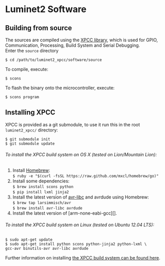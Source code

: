 # Luminet2 Software

## Building from source

The sources are compiled using the [XPCC library][xpcc], which is used for
GPIO, Communication, Processing, Build System and Serial Debugging.  
Enter the `source` directory

	$ cd /path/to/luminet2_xpcc/software/source

To compile, execute:

	$ scons

To flash the binary onto the microcontroller, execute:

	$ scons program


Installing XPCC
---------------

XPCC is provided as a git submodule, to use it run this in the root `luminet2_xpcc/` directory:

	$ git submodule init
	$ git submodule update


###### To install the XPCC build system on OS X (tested on Lion/Mountain Lion):

1.	Install [Homebrew][]:  
	`$ ruby -e "$(curl -fsSL https://raw.github.com/mxcl/homebrew/go)"`
2.	Install some dependencies:  
	`$ brew install scons python`  
	`$ pip install lxml jinja2`
3.	Install the latest version of [avr-libc][avrlibc] and avrdude using Homebrew:  
	`$ brew tap larsimmisch/avr`  
	`$ brew install avr-libc avrdude`
4.	Install the latest version of [arm-none-eabi-gcc][].


###### To install the XPCC build system on Linux (tested on Ubuntu 12.04 LTS):

	$ sudo apt-get update
	$ sudo apt-get install python scons python-jinja2 python-lxml \
	gcc-avr binutils-avr avr-libc avrdude


Further information on installing [the XPCC build system can be found here][xpcc-install].


[xpcc]: http://xpcc.kreatives-chaos.com/
[homebrew]: http://mxcl.github.com/homebrew/
[avrlibc]: https://github.com/larsimmisch/homebrew-avr
[xpcc-install]: http://xpcc.kreatives-chaos.com/install.html
